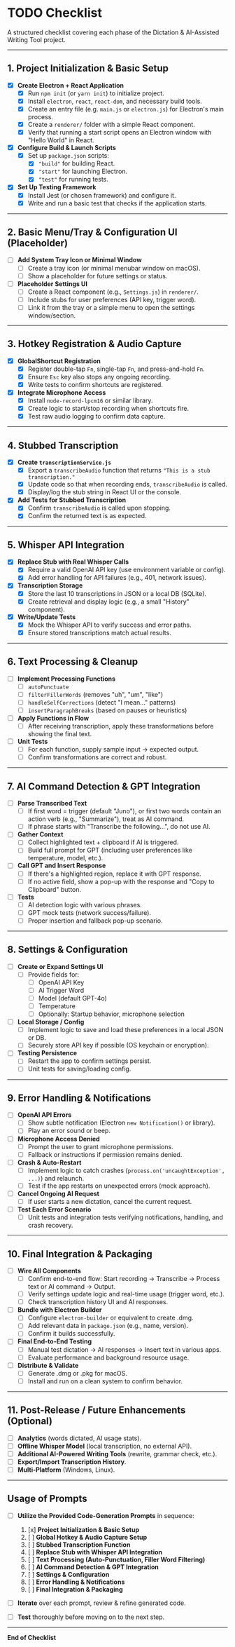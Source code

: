 # TODO Checklist

A structured checklist covering each phase of the Dictation & AI-Assisted Writing Tool project.

---

## 1. Project Initialization & Basic Setup
- [x] **Create Electron + React Application**
  - [x] Run `npm init` (or `yarn init`) to initialize project.
  - [x] Install `electron`, `react`, `react-dom`, and necessary build tools.
  - [x] Create an entry file (e.g. `main.js` or `electron.js`) for Electron's main process.
  - [x] Create a `renderer/` folder with a simple React component.
  - [x] Verify that running a start script opens an Electron window with "Hello World" in React.

- [x] **Configure Build & Launch Scripts**
  - [x] Set up `package.json` scripts:
    - [x] `"build"` for building React.
    - [x] `"start"` for launching Electron.
    - [x] `"test"` for running tests.

- [x] **Set Up Testing Framework**
  - [x] Install Jest (or chosen framework) and configure it.
  - [x] Write and run a basic test that checks if the application starts.

---

## 2. Basic Menu/Tray & Configuration UI (Placeholder)
- [ ] **Add System Tray Icon or Minimal Window**
  - [ ] Create a tray icon (or minimal menubar window on macOS).
  - [ ] Show a placeholder for future settings or status.

- [ ] **Placeholder Settings UI**
  - [ ] Create a React component (e.g., `Settings.js`) in `renderer/`.
  - [ ] Include stubs for user preferences (API key, trigger word).
  - [ ] Link it from the tray or a simple menu to open the settings window/section.

---

## 3. Hotkey Registration & Audio Capture
- [x] **GlobalShortcut Registration**
  - [x] Register double-tap `Fn`, single-tap `Fn`, and press-and-hold `Fn`.
  - [x] Ensure `Esc` key also stops any ongoing recording.
  - [x] Write tests to confirm shortcuts are registered.

- [x] **Integrate Microphone Access**
  - [x] Install `node-record-lpcm16` or similar library.
  - [x] Create logic to start/stop recording when shortcuts fire.
  - [x] Test raw audio logging to confirm data capture.

---

## 4. Stubbed Transcription
- [x] **Create `transcriptionService.js`**
  - [x] Export a `transcribeAudio` function that returns `"This is a stub transcription."`
  - [x] Update code so that when recording ends, `transcribeAudio` is called.
  - [x] Display/log the stub string in React UI or the console.

- [x] **Add Tests for Stubbed Transcription**
  - [x] Confirm `transcribeAudio` is called upon stopping.
  - [x] Confirm the returned text is as expected.

---

## 5. Whisper API Integration
- [x] **Replace Stub with Real Whisper Calls**
  - [x] Require a valid OpenAI API key (use environment variable or config).
  - [x] Add error handling for API failures (e.g., 401, network issues).

- [x] **Transcription Storage**
  - [x] Store the last 10 transcriptions in JSON or a local DB (SQLite).
  - [x] Create retrieval and display logic (e.g., a small "History" component).

- [x] **Write/Update Tests**
  - [x] Mock the Whisper API to verify success and error paths.
  - [x] Ensure stored transcriptions match actual results.

---

## 6. Text Processing & Cleanup
- [ ] **Implement Processing Functions**
  - [ ] `autoPunctuate`
  - [ ] `filterFillerWords` (removes "uh", "um", "like")
  - [ ] `handleSelfCorrections` (detect "I mean..." patterns)
  - [ ] `insertParagraphBreaks` (based on pauses or heuristics)

- [ ] **Apply Functions in Flow**
  - [ ] After receiving transcription, apply these transformations before showing the final text.

- [ ] **Unit Tests**
  - [ ] For each function, supply sample input -> expected output.
  - [ ] Confirm transformations are correct and robust.

---

## 7. AI Command Detection & GPT Integration
- [ ] **Parse Transcribed Text**
  - [ ] If first word = trigger (default "Juno"), or first two words contain an action verb (e.g., "Summarize"), treat as AI command.
  - [ ] If phrase starts with "Transcribe the following...", do not use AI.

- [ ] **Gather Context**
  - [ ] Collect highlighted text + clipboard if AI is triggered.
  - [ ] Build full prompt for GPT (including user preferences like temperature, model, etc.).

- [ ] **Call GPT and Insert Response**
  - [ ] If there's a highlighted region, replace it with GPT response.
  - [ ] If no active field, show a pop-up with the response and "Copy to Clipboard" button.

- [ ] **Tests**
  - [ ] AI detection logic with various phrases.
  - [ ] GPT mock tests (network success/failure).
  - [ ] Proper insertion and fallback pop-up scenario.

---

## 8. Settings & Configuration
- [ ] **Create or Expand Settings UI**
  - [ ] Provide fields for:
    - [ ] OpenAI API Key
    - [ ] AI Trigger Word
    - [ ] Model (default GPT-4o)
    - [ ] Temperature
    - [ ] Optionally: Startup behavior, microphone selection

- [ ] **Local Storage / Config**
  - [ ] Implement logic to save and load these preferences in a local JSON or DB.
  - [ ] Securely store API key if possible (OS keychain or encryption).

- [ ] **Testing Persistence**
  - [ ] Restart the app to confirm settings persist.
  - [ ] Unit tests for saving/loading config.

---

## 9. Error Handling & Notifications
- [ ] **OpenAI API Errors**
  - [ ] Show subtle notification (Electron `new Notification()` or library).
  - [ ] Play an error sound or beep.

- [ ] **Microphone Access Denied**
  - [ ] Prompt the user to grant microphone permissions.
  - [ ] Fallback or instructions if permission remains denied.

- [ ] **Crash & Auto-Restart**
  - [ ] Implement logic to catch crashes (`process.on('uncaughtException', ...)`) and relaunch.
  - [ ] Test if the app restarts on unexpected errors (mock approach).

- [ ] **Cancel Ongoing AI Request**
  - [ ] If user starts a new dictation, cancel the current request.

- [ ] **Test Each Error Scenario**
  - [ ] Unit tests and integration tests verifying notifications, handling, and crash recovery.

---

## 10. Final Integration & Packaging
- [ ] **Wire All Components**
  - [ ] Confirm end-to-end flow: Start recording -> Transcribe -> Process text or AI command -> Output.
  - [ ] Verify settings update logic and real-time usage (trigger word, etc.).
  - [ ] Check transcription history UI and AI responses.

- [ ] **Bundle with Electron Builder**
  - [ ] Configure `electron-builder` or equivalent to create .dmg.
  - [ ] Add relevant data in `package.json` (e.g., name, version).
  - [ ] Confirm it builds successfully.

- [ ] **Final End-to-End Testing**
  - [ ] Manual test dictation -> AI responses -> Insert text in various apps.
  - [ ] Evaluate performance and background resource usage.

- [ ] **Distribute & Validate**
  - [ ] Generate .dmg or .pkg for macOS.
  - [ ] Install and run on a clean system to confirm behavior.

---

## 11. Post-Release / Future Enhancements (Optional)
- [ ] **Analytics** (words dictated, AI usage stats).
- [ ] **Offline Whisper Model** (local transcription, no external API).
- [ ] **Additional AI-Powered Writing Tools** (rewrite, grammar check, etc.).
- [ ] **Export/Import Transcription History**.
- [ ] **Multi-Platform** (Windows, Linux).

---

## Usage of Prompts
- [ ] **Utilize the Provided Code-Generation Prompts** in sequence:
  1. [x] **Project Initialization & Basic Setup**
  2. [ ] **Global Hotkey & Audio Capture Setup**
  3. [ ] **Stubbed Transcription Function**
  4. [ ] **Replace Stub with Whisper API Integration**
  5. [ ] **Text Processing (Auto-Punctuation, Filler Word Filtering)**
  6. [ ] **AI Command Detection & GPT Integration**
  7. [ ] **Settings & Configuration**
  8. [ ] **Error Handling & Notifications**
  9. [ ] **Final Integration & Packaging**

- [ ] **Iterate** over each prompt, review & refine generated code.
- [ ] **Test** thoroughly before moving on to the next step.

---

**End of Checklist**